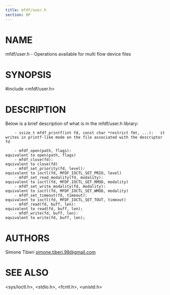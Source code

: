 ```yaml
---
title: mfdf/user.h
section: 0P
---
```


# NAME
mfdf/user.h - Operations available for multi flow device files

# SYNOPSIS
\#include <mfdf/user.h>

# DESCRIPTION
Below is a brief description of what is in the mfdf/user.h library:

        - ssize_t mfdf_printf(int fd, const char *restrict fmt, ...):   it writes in printf-like mode on the file associated with the descriptor fd

        - mfdf_open(path, flags):                                       equivalent to open(path, flags)
        - mfdf_close(fd):                                               equivalent to close(fd)
        - mfdf_set_priority(fd, level):                                 equivalent to ioctl(fd, MFDF_IOCTL_SET_PRIO, level)
        - mfdf_set_read_modality(fd, modality):                         equivalent to ioctl(fd, MFDF_IOCTL_SET_RMOD, modality)
        - mfdf_set_write_modality(fd, modality):                        equivalent to ioctl(fd, MFDF_IOCTL_SET_WMOD, modality)
        - mfdf_set_timeout(fd, timeout):                                equivalent to ioctl(fd, MFDF_IOCTL_SET_TOUT, timeout)
        - mfdf_read(fd, buff, len):                                     equivalent to read(fd, buff, len);
        - mfdf_write(fd, buff, len):                                    equivalent to write(fd, buff, len);

# AUTHORS
Simone Tiberi <simone.tiberi.98@gmail.com>

# SEE ALSO
<sys/ioctl.h>, <stdio.h>, <fcntl.h>, <unistd.h>
